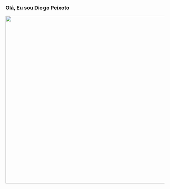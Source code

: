 ### Olá, Eu sou Diego Peixoto

<img width="530em" src="https://github-readme-stats.vercel.app/api?username=DiegoSPeixoto&show_icons=true&theme=radical" alt=""/>
